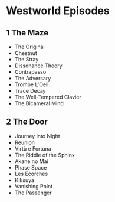# Westworld Episodes

## 1 The Maze
*  The Original
*  Chestnut
*  The Stray
*  Dissonance Theory
*  Contrapasso
*  The Adversary
*  Trompe L'Oeil
*  Trace Decay
*  The Well-Tempered Clavier
*  The Bicameral Mind

## 2 The Door
*  Journey into Night
*  Reunion
*  Virtù e Fortuna
*  The Riddle of the Sphinx
*  Akane no Mai
*  Phase Space
*  Les Ecorches
*  Kiksuya
*  Vanishing Point
*  The Passenger
